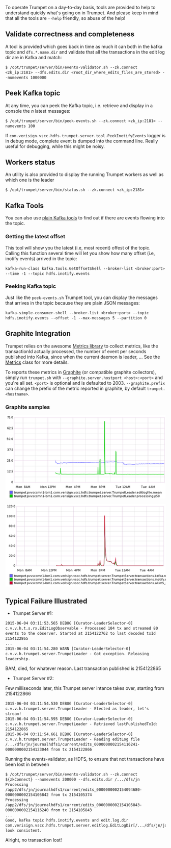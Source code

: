 
To operate Trumpet on a day-to-day basis, tools are provided to help to understand quickly what's going on in Trumpet. 
And please keep in mind that all the tools are `--help` friendly, so abuse of the help!


## Validate correctness and completeness

A tool is provided which goes back in time as much it can both in the kafka topic and `dfs.*.name.dir` 
and validate that all the transactions in the edit log dir are in Kafka and match:

```
$ /opt/trumpet/server/bin/events-validator.sh --zk.connect <zk_ip:2181> --dfs.edits.dir <root_dir_where_edits_files_are_stored> --numevents 1000000
```


## Peek Kafka topic

At any time, you can peek the Kafka topic, i.e. retrieve and display in a console the _n_ latest messages:

```
$ /opt/trumpet/server/bin/peek-events.sh --zk.connect <zk_ip:2181> --numevents 100
```

If `com.verisign.vscc.hdfs.trumpet.server.tool.PeekInotifyEvents` logger is in debug mode, complete event is dumped into the command line. 
Really useful for debugging, while this might be noisy.


## Workers status

An utility is also provided to display the running Trumpet workers as well as which one is the leader

```
$ /opt/trumpet/server/bin/status.sh --zk.connect <zk_ip:2181>
```


## Kafka Tools

You can also use [plain Kafka tools](https://cwiki.apache.org/confluence/display/KAFKA/System+Tools) to find out 
if there are events flowing into the topic.

### Getting the latest offset

This tool will show you the latest (i.e, most recent) offest of the topic. Calling this function several time will let you show 
how many offset (i.e, inotify events) arrived in the topic:

```
kafka-run-class kafka.tools.GetOffsetShell --broker-list <broker:port> --time -1 --topic hdfs.inotify.events
```


### Peeking Kafka topic

Just like the `peek-events.sh` Trumpet tool, you can display the messages that arrives in the topic because they are plain JSON messages:

```
kafka-simple-consumer-shell --broker-list <broker:port> --topic hdfs.inotify.events --offset -1 --max-messages 5 --partition 0
```


## Graphite Integration

Trumpet relies on the awesome [Metrics library](http://metrics.dropwizard.io/) to collect metrics, 
like the transactionId actually processed, the number of event per seconds
published into Kafka, since when the current daemon is leader, ... 
See the [Metrics](https://github.com/verisign/trumpet/tree/master/server/src/main/java/com/verisign/vscc/hdfs/trumpet/server/metrics/Metrics.java) 
class for more details.

To reports these metrics in [Graphite](http://graphite.wikidot.com/) (or compatible graphite collectors), simply 
run `trumpet.sh` with `--graphite.server.hostport <host>:<port>` and you're all set. `<port>` is optional and is defaulted 
to 2003. `--graphite.prefix` can change the prefix of the metric reported in graphite, by default `trumpet.<hostname>`.

### Graphite samples

![Processing Time](processing_time.png "Time to process edit logs and send to Kafka")

![Transaction per Seconds](tx_per_sec.png "Total transactions per seconds, tx to Kafka")


## Typical Failure Illustrated

* Trumpet Server #1:

```
2015-06-04 03:11:53.565 DEBUG [Curator-LeaderSelector-0] c.v.v.h.t.s.rx.EditLogObservable - Processed 104 tx and streamed 80 events to the observer. Started at 2154122762 to last decoded txId 2154122865
...
2015-06-04 03:11:54.280 WARN [Curator-LeaderSelector-0] c.v.v.h.trumpet.server.TrumpetLeader - Got exception. Releasing leadership.
```

BAM, died, for whatever reason. Last transaction published is 2154122865

* Trumpet Server #2:

Few milliseconds later, this Trumpet server intance takes over, starting from 2154122866

```
2015-06-04 03:11:54.530 DEBUG [Curator-LeaderSelector-0] c.v.v.h.trumpet.server.TrumpetLeader - Elected as leader, let's stream!
2015-06-04 03:11:54.595 DEBUG [Curator-LeaderSelector-0] c.v.v.h.trumpet.server.TrumpetLeader - Retrieved lastPublishedTxId: 2154122865
2015-06-04 03:11:54.661 DEBUG [Curator-LeaderSelector-0] c.v.v.h.trumpet.server.TrumpetLeader - Reading editLog file /.../dfs/jn/journalhdfs1/current/edits_0000000002154116241-0000000002154123044 from tx 2154122866
```

Running the events-validator, as HDFS, to ensure that not transactions have been lost in between

```
$ /opt/trumpet/server/bin/events-validator.sh --zk.connect ${zkConnect} --numevents 200000 --dfs.edits.dir /.../dfs/jn
Processing /app2/dfs/jn/journalhdfs1/current/edits_0000000002154094680-0000000002154105842 from tx 2154105374
Processing /app2/dfs/jn/journalhdfs1/current/edits_0000000002154105843-0000000002154116240 from tx 2154105843
...
Good, kafka topic hdfs.inotify.events and edit.log.dir com.verisign.vscc.hdfs.trumpet.server.editlog.EditLogDir[/.../dfs/jn/journalhdfs1/current] look consistent.

```

Alright, no transaction lost!


